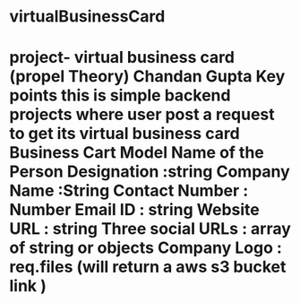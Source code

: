 # virtualBusinessCard
# project- virtual business card (propel Theory)   Chandan Gupta   Key points this is simple backend projects where user post a request to get its virtual business card  ********************Business Cart  Model******************** Name of the Person Designation :string Company Name :String  Contact Number : Number Email ID : string  Website URL : string  Three social URLs : array of string or objects  Company Logo   :   req.files (will return a aws s3 bucket link )
